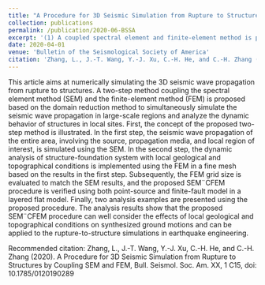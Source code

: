 ```yaml
---
title: "A Procedure for 3D Seismic Simulation from Rupture to Structures by Coupling SEM and FEM (in publication)"
collection: publications
permalink: /publication/2020-06-BSSA
excerpt: '(1) A coupled spectral element and finite-element method is proposed for rupture-to-structure simulations; (2) The method is validated with a layered model, and two examples are given; (3) The procedure incorporates local geologic and topographic conditions into synthetic ground motions.'
date: 2020-04-01
venue: 'Bulletin of the Seismological Society of America'
citation: 'Zhang, L., J.-T. Wang, Y.-J. Xu, C.-H. He, and C.-H. Zhang (2020). A Procedure for 3D Seismic Simulation from Rupture to Structures by Coupling SEM and FEM, Bull. Seismol. Soc. Am. XX, 1 C15, doi: 10.1785/0120190289'
---
```

This article aims at numerically simulating the 3D seismic wave propagation from rupture to structures. A two-step method coupling the spectral element method (SEM) and the finite-element method (FEM) is proposed based on the domain reduction method to simultaneously simulate the seismic wave propagation in large-scale regions and analyze the dynamic behavior of structures in local sites. First, the concept of the proposed two-step method is illustrated. In the first step, the seismic wave propagation of the entire area, involving the source, propagation media, and local region of interest, is simulated using the SEM. In the second step, the dynamic analysis of structure-foundation system with local geological and topographical conditions is implemented using the FEM in a fine mesh based on the results in the first step. Subsequently, the FEM grid size is evaluated to match the SEM results, and the proposed SEM¨CFEM procedure is verified using both point-source and finite-fault model in a layered flat model. Finally, two analysis examples are presented using the proposed procedure. The analysis results show that the proposed SEM¨CFEM procedure can well consider the effects of local geological and topographical conditions on synthesized ground motions and can be applied to the rupture-to-structure simulations in earthquake engineering.

Recommended citation: Zhang, L., J.-T. Wang, Y.-J. Xu, C.-H. He, and C.-H. Zhang (2020). A Procedure for 3D Seismic Simulation from Rupture to Structures by Coupling SEM and FEM, Bull. Seismol. Soc. Am. XX, 1 C15, doi: 10.1785/0120190289

